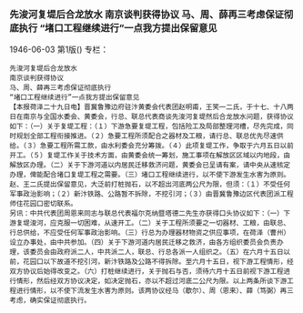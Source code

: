 ### 先浚河复堤后合龙放水  南京谈判获得协议  马、周、薛再三考虑保证彻底执行  “堵口工程继续进行”一点我方提出保留意见

1946-06-03
第1版()
专栏：

    先浚河复堤后合龙放水
    南京谈判获得协议
    马、周、薛再三考虑保证彻底执行
    “堵口工程继续进行”一点我方提出保留意见
    【本报荷泽二十九日电】晋冀鲁豫边府驻汴黄委会代表团赵明甫，王笑一二氏，于十七、十八两日在南京与全国水委会、黄委会，行总、联总代表商谈先浚河复堤然后合龙放水问题，获得协议如下：（一）关于复堤工程：（１）下游急要复堤工程，包括险工及局部整理河槽，尽先完成，同时规划全部工程衔接推进。（２）急要工程所须配合之器材及工粮，请行总、联总优先尽速供给。（３）急要工程所需工款，由水利委会充分筹拨。（４）此项复堤工作，争取于六月五日以前开工。（５）复堤工作关于技术方面，由黄委会统一筹划，施工事项在解放区区域以内地段，由解放区办理。（二）关于下游河道以内居民迁移救济问题，黄委会已呈请有案，请中央从速核定办理，俾能配合堵口复堤工程之需要。（三）堵口工程继续进行，以不使下游发生水害为原则。赵、王二氏提出保留意见，大泛前打桩抛石，以不超出河底两公尺为限，但须：（１）不受任何军事政治影响；（２）新汴铁路、公路暂不拆除，不挖引河；（３）由晋冀鲁豫边区代表团派工程师住花园口密切联系。
    另讯：中共代表团周恩来同志与联总代表福尔克纳暨塔德二先生亦获得口头协议如下：（一）下游复堤浚河，应克服一切困难，从速开工。（二）关于工程所须要之一切器材、工粮，由联总、行总供给，不应受任何军事政治影响。（三）行总为办理器材物资之供应事项，在荷泽（曹州）设立办事处，由中共参加。（四）关于下游河道内居民迁移之救济，由各方组织委员会负责办理，该委员会由政府派二人，中共派二人，联总、行总各派一人组织之。（五）在六月十五日以前，花园口以下故道不挖引河，新汴铁路及公路不得拆除。至六月十五日，视下游工程情形，经双方协议后始得改变之。（六）打桩继续进行，关于抛石与否，须待六月十五日前视下游工程进行情形，然后经双方协议决定，如决定抛石，亦以不超过河底二公尺为限。以上两条所谈下游工程进行情形，以不使下流发生水害为原则。该两协议经马（歇尔）、周（恩来）、薛（笃弼）再三考虑，确实保证彻底执行。
